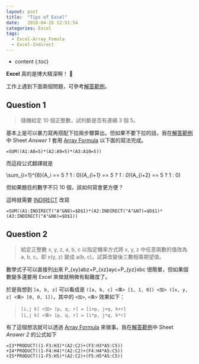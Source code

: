 ```yaml
---
layout: post
title:  "Tips of Excel"
date:   2018-04-26 12:51:54
categories: Excel
tags:  
  - Excel-Array_Fomula
  - Excel-Indirect
---
```


* content
{:toc}

**Excel** 真的是博大精深啊！ :grimacing: 

<!-- more -->

工作上遇到下面兩個問題，可參考[解答範例][sample]。

## Question 1

> 隨機給定 10 個正整數，試判斷是否有連續 3 個 5。

基本上是可以暴力寫再搭配下拉兩步驟算出。但如果不要下拉的話，我在[解答範例][sample]中 Sheet *Answer 1* 套用 [Array Formula][AF] 以下面的寫法完成。

``` text
=SUM((A1:A8=5)*(A2:A9=5)*(A3:A10=5))
```

而這段公式翻譯就是

<katex centred="true"> \sum_{i=1}^{8}(A_i == 5 ? 1 : 0)*(A_{i+1} == 5 ? 1 : 0)*(A_{i+2} == 5 ? 1 : 0)</katex>

但如果題目的數字不只 10 個，該如何寫會更方便？

這時就需要 [INDIRECT](https://support.office.com/en-us/article/indirect-function-474b3a3a-8a26-4f44-b491-92b6306fa261) 改寫

``` text
=SUM((A1:INDIRECT("A"&N8)=$D$1)*(A2:INDIRECT("A"&N7)=$D$1)*(A3:INDIRECT("A"&N6)=$D$1))
```

## Question 2

> 給定正整數 x, y, z, a, b, c 以指定機率方式將 x, y, z 中任意兩數的值改為 a, b, c。即 x(y, z) 變成 a(b, c)，試算改變後三數相乘期望值。

數學式子可以直接列出來 <katex>P_{xy}abz+P_{xz}ayc+P_{yz}xbc</katex> 很簡單，但如果個數變多還要用 Excel 來做就稍微有點難度了。

於是我想到 `[a, b, z]` 可以看成是 `([a, b, c] <乘> [1, 1, 0]) <加> ([x, y, z] <乘> [0, 0, 1])`，其中的 `<加>`, `<乘>` 效果如下：

> `[i,j k] <加> [p, q, r] = [i+p, j+q, k+r]`    
> `[i,j k] <乘> [p, q, r] = [i*p, j*q, k*r]`

有了這個想法就可以透過 [Array Formula][AF] 來做事。我在[解答範例][sample]中 Sheet *Answer 2* 的公式如下

``` text
=I3*PRODUCT((1-F3:H3)*(A2:C2)+(F3:H3*A5:C5))
+I4*PRODUCT((1-F4:H4)*(A2:C2)+(F4:H4*A5:C5))
+I5*PRODUCT((1-F5:H5)*(A2:C2)+(F5:H5*A5:C5))
```

[sample]: /files/sample2.xlsx
[AF]: https://support.office.com/en-us/article/guidelines-and-examples-of-array-formulas-7d94a64e-3ff3-4686-9372-ecfd5caa57c7
